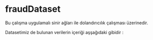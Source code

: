 # fraudDataset
Bu çalışma uygulamalı sinir ağları ile dolandırıcılık çalışması üzerinedir. 

Datasetimiz de bulunan verilerin içeriği aşşağıdaki gibidir : 
